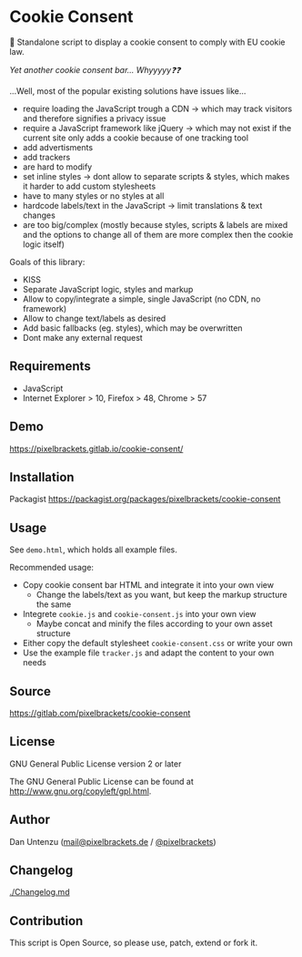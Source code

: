 Cookie Consent
==============

🍪 Standalone script to display a cookie consent to comply with EU cookie law.

*Yet another cookie consent bar… Whyyyyy❓❓*

…Well, most of the popular existing solutions have issues like…

- require loading the JavaScript trough a CDN → which may track visitors and 
  therefore signifies a privacy issue
- require a JavaScript framework like jQuery → which may not exist if the 
  current site only adds a cookie because of one tracking tool
- add advertisments
- add trackers
- are hard to modify
- set inline styles → dont allow to separate scripts & styles, which makes it 
  harder to add custom stylesheets
- have to many styles or no styles at all
- hardcode labels/text in the JavaScript → limit translations & text changes
- are too big/complex (mostly because styles, scripts & labels are mixed and the 
  options to change all of them are more complex then the cookie logic itself)

Goals of this library:

- KISS
- Separate JavaScript logic, styles and markup
- Allow to copy/integrate a simple, single JavaScript (no CDN, no framework)
- Allow to change text/labels as desired
- Add basic fallbacks (eg. styles), which may be overwritten
- Dont make any external request

Requirements
------------

* JavaScript
* Internet Explorer > 10, Firefox > 48, Chrome > 57

Demo
----

https://pixelbrackets.gitlab.io/cookie-consent/

Installation
------------

Packagist https://packagist.org/packages/pixelbrackets/cookie-consent

Usage
-----

See `demo.html`, which holds all example files.

Recommended usage:

- Copy cookie consent bar HTML and integrate it into your own view
  - Change the labels/text as you want, but keep the markup structure the same
- Integrete `cookie.js` and `cookie-consent.js` into your own view
  - Maybe concat and minify the files according to your own asset structure
- Either copy the default stylesheet `cookie-consent.css` or write your own
- Use the example file `tracker.js` and adapt the content to your own needs

Source
------

https://gitlab.com/pixelbrackets/cookie-consent

License
-------

GNU General Public License version 2 or later

The GNU General Public License can be found at http://www.gnu.org/copyleft/gpl.html.

Author
------

Dan Untenzu (<mail@pixelbrackets.de> / [@pixelbrackets](https://github.com/pixelbrackets))

Changelog
---------

[./Changelog.md](./Changelog.md)

Contribution
------------

This script is Open Source, so please use, patch, extend or fork it.
